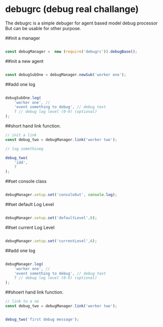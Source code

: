# debugrc (debug real challange)

The debugrc is a simple debuger for agent based model debug processor 
But can be usable for other purpose.


##init a manager

```javascript

const debugManager =  new (require('debugrc')).debugBase();

```

##init a new agent

```javascript

const debugSubOne = debugManager.newSub('worker one');

```


##add one log 


```javascript

debugSubOne.log(
    'worker one', // 
    'event something to debug', // debug text
    7 // debug log level (0-9) (optional)
);

```
##short hand link function.


```javascript
// init a link 
const debug_two = debugManager.link('worker two');

// log somethineg

debug_two(
    'idd',
    7
);

```


##set console class

```javascript

debugManager.setup.set('consoleOut', console.log);

```

##set default Log Level

```javascript

debugManager.setup.set('defaultLevel',6);

```

##set current Log Level

```javascript

debugManager.setup.set('currentLevel',6);

```


##add one log 


```javascript

debugManager.log(
    'worker one', // 
    'event something to debug', // debug text
    7 // debug log level (0-9) (optional)
);

```
##shoert hand link function.


```javascript
// link to a ne
const debug_two = debugManager.link('worker two');


debug_two('first debug message');

```




